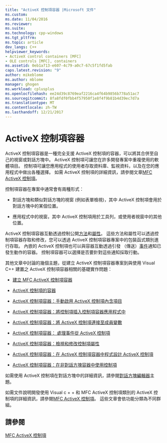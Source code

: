 ```yaml
---
title: "ActiveX 控制項容器 |Microsoft 文件"
ms.custom: 
ms.date: 11/04/2016
ms.reviewer: 
ms.suite: 
ms.technology: cpp-windows
ms.tgt_pltfrm: 
ms.topic: article
dev_langs: C++
helpviewer_keywords:
- ActiveX control containers [MFC]
- OLE controls [MFC], containers
ms.assetid: 0eb1a713-e607-4c79-a0c7-67c5f1fd5fab
caps.latest.revision: "9"
author: mikeblome
ms.author: mblome
manager: ghogen
ms.workload: cplusplus
ms.openlocfilehash: ee24d39c8769eaf2216ca4f64b9856b778a51ac7
ms.sourcegitcommit: 8fa8fdf0fbb4f57950f1e8f4f9b81b4d39ec7d7a
ms.translationtype: MT
ms.contentlocale: zh-TW
ms.lasthandoff: 12/21/2017
---
```

# <a name="activex-control-containers"></a>ActiveX 控制項容器
ActiveX 控制項容器是一種完全支援 ActiveX 控制項的容器，可以將其合併至自己的視窗或對話方塊中。 ActiveX 控制項可讓您在許多開發專案中重複使用的軟體項目。 控制項可讓您應用程式的使用者存取資料庫、監視資料，以及在您的應用程式中做出各種選擇。 如需 ActiveX 控制項的詳細資訊，請參閱文章[MFC ActiveX 控制項](../mfc/mfc-activex-controls.md)。  
  
 控制項容器在專案中通常會有兩種形式：  
  
-   對話方塊和類似對話方塊的視窗 (例如表單檢視)，其中 ActiveX 控制項會用於對話方塊中的某個位置。  
  
-   應用程式中的視窗，其中 ActiveX 控制項用於工具列，或使用者視窗中的其他位置。  
  
 ActiveX 控制項容器互動透過控制公開[方法](../mfc/mfc-activex-controls-methods.md)和[屬性](../mfc/mfc-activex-controls-properties.md)。 這些方法和屬性可以透過控制項容器存取和修改，您可以透過 ActiveX 控制項容器專案中的包裝函式類別進行存取。 內嵌的 ActiveX 控制項也可以與容器互動透過引發 （傳送）[事件](../mfc/mfc-activex-controls-events.md)通知已發生動作的容器。 控制項容器可以選擇是否要針對這些通知採取行動。  
  
 其他文章中討論的幾個主題，從建立 ActiveX 控制項容器專案到與使用 Visual C++ 建置之 ActiveX 控制項容器相關的基礎實作問題：  
  
-   [建立 MFC ActiveX 控制項容器](../mfc/reference/creating-an-mfc-activex-control-container.md)  
  
-   [ActiveX 控制項的容器](../mfc/containers-for-activex-controls.md)  
  
-   [ActiveX 控制項容器：手動啟用 ActiveX 控制項內含項目](../mfc/activex-control-containers-manually-enabling-activex-control-containment.md)  
  
-   [ActiveX 控制項容器：將控制項插入控制項容器應用程式中](../mfc/inserting-a-control-into-a-control-container-application.md)  
  
-   [ActiveX 控制項容器：將 ActiveX 控制項連接至成員變數](../mfc/activex-control-containers-connecting-an-activex-control-to-a-member-variable.md)  
  
-   [ActiveX 控制項容器： 處理事件從 ActiveX 控制項](../mfc/activex-control-containers-handling-events-from-an-activex-control.md)  
  
-   [ActiveX 控制項容器：檢視和修改控制項屬性](../mfc/activex-control-containers-viewing-and-modifying-control-properties.md)  
  
-   [ActiveX 控制項容器：在 ActiveX 控制項容器中程式設計 ActiveX 控制項](../mfc/programming-activex-controls-in-a-activex-control-container.md)  
  
-   [ActiveX 控制項容器：在非對話方塊容器中使用控制項](../mfc/activex-control-containers-using-controls-in-a-non-dialog-container.md)  
  
 如需使用 ActiveX 控制項在對話方塊中的詳細資訊，請參閱[對話方塊編輯器](../windows/dialog-editor.md)主題。  
  
 如需文件說明開發使用 Visual c + + 和 MFC ActiveX 控制項類別的 ActiveX 控制項的詳細資訊，請參閱[MFC ActiveX 控制項](../mfc/mfc-activex-controls.md)。 這些文章會依功能分類為不同群組。  
  
## <a name="see-also"></a>請參閱  
 [MFC ActiveX 控制項](../mfc/mfc-activex-controls.md)


